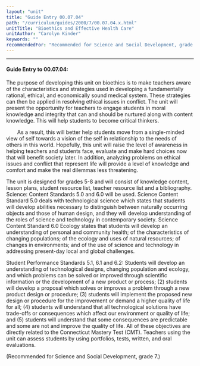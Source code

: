 ```yaml
---
layout: "unit"
title: "Guide Entry 00.07.04"
path: "/curriculum/guides/2000/7/00.07.04.x.html"
unitTitle: "Bioethics and Effective Health Care"
unitAuthor: "Carolyn Kinder"
keywords: ""
recommendedFor: "Recommended for Science and Social Development, grade 7."
---
```

<body>
<hr/>
<h4>
Guide Entry to 00.07.04:
</h4>
The purpose of developing this unit on bioethics is to make teachers aware of the characteristics and strategies used in developing a fundamentally rational, ethical, and economically sound medical system.  These strategies can then be applied in resolving ethical issues in conflict.  The unit will present the opportunity for teachers to engage students in moral knowledge and integrity that can and should be nurtured along with content knowledge.  This will help students to become critical thinkers.
<p>
<font color="#ffffff" style="visibility:hidden;">
____
</font>
As a result, this will better help students move from a single-minded view of self towards a vision of the self in relationship to the needs of others in this world.  Hopefully, this unit will raise the level of awareness in helping teachers and students face, evaluate and make hard choices now that will benefit society later. In addition, analyzing problems on ethical issues and conflict that represent life will provide a level of knowledge and comfort and make the real dilemmas less threatening.
</p>
<p>
The unit is designed for grades 5-8 and will consist of knowledge content, lesson plans, student resource list, teacher resource list and a bibliography.  Science: Content Standards 5.0 and 6.0 will be used.  Science Content Standard 5.0 deals with technological science which states that students will develop abilities necessary to distinguish between naturally occurring objects and those of human design, and they will develop understanding of the roles of science and technology in contemporary society.  Science Content Standard 6.0 Ecology states that students will develop an understanding of personal and community health; of the characteristics of changing populations; of the ecology and uses of natural resources; of changes in environments; and of the use of science and technology in addressing present-day local and global challenges.
</p>
<p>
Student Performance Standards 5.1, 6.1 and 6.2: Students will develop an understanding of technological designs, changing population and ecology, and which problems can be solved or improved through scientific information or the development of a new product or process; (2) students will develop a proposal which solves or improves a problem through a new product design or procedure; (3) students will implement the proposed new design or procedure for the improvement or demand a higher quality of life for all; (4) students will understand that all technological solutions have trade-offs or consequences which affect our environment or quality of life; and (5) students will understand that some consequences are predictable and some are not and improve the quality of life. All of these objectives are directly related to the Connecticut Mastery Test (CMT).  Teachers using the unit can assess students by using portfolios, tests, written, and oral evaluations.
</p>
<p>
(Recommended for Science and Social Development, grade 7.)
</p>
</body>